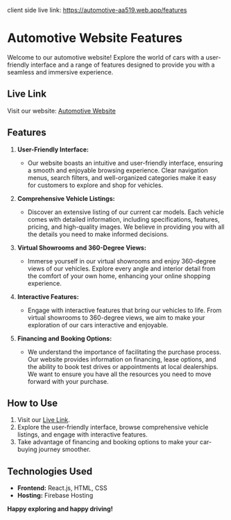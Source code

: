 client side live link: https://automotive-aa519.web.app/features

# Automotive Website Features

Welcome to our automotive website! Explore the world of cars with a user-friendly interface and a range of features designed to provide you with a seamless and immersive experience.

## Live Link

Visit our website: [Automotive Website](https://automotive-aa519.web.app/features)

## Features

1. **User-Friendly Interface:**
   - Our website boasts an intuitive and user-friendly interface, ensuring a smooth and enjoyable browsing experience. Clear navigation menus, search filters, and well-organized categories make it easy for customers to explore and shop for vehicles.

2. **Comprehensive Vehicle Listings:**
   - Discover an extensive listing of our current car models. Each vehicle comes with detailed information, including specifications, features, pricing, and high-quality images. We believe in providing you with all the details you need to make informed decisions.

3. **Virtual Showrooms and 360-Degree Views:**
   - Immerse yourself in our virtual showrooms and enjoy 360-degree views of our vehicles. Explore every angle and interior detail from the comfort of your own home, enhancing your online shopping experience.

4. **Interactive Features:**
   - Engage with interactive features that bring our vehicles to life. From virtual showrooms to 360-degree views, we aim to make your exploration of our cars interactive and enjoyable.

5. **Financing and Booking Options:**
   - We understand the importance of facilitating the purchase process. Our website provides information on financing, lease options, and the ability to book test drives or appointments at local dealerships. We want to ensure you have all the resources you need to move forward with your purchase.

## How to Use

1. Visit our [Live Link](https://automotive-aa519.web.app/features).
2. Explore the user-friendly interface, browse comprehensive vehicle listings, and engage with interactive features.
3. Take advantage of financing and booking options to make your car-buying journey smoother.

## Technologies Used

- **Frontend:** React.js, HTML, CSS
- **Hosting:** Firebase Hosting



**Happy exploring and happy driving!**
